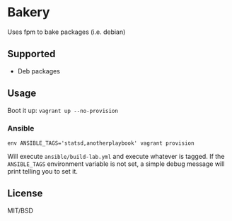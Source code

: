 # Bakery

Uses fpm to bake packages (i.e. debian)

## Supported

- Deb packages

## Usage

Boot it up: `vagrant up --no-provision`

### Ansible

`env ANSIBLE_TAGS='statsd,anotherplaybook' vagrant provision`

Will execute `ansible/build-lab.yml` and execute whatever is tagged. If the `ANSIBLE_TAGS` environment variable is not set, a simple debug message will print telling you to set it.

## License

MIT/BSD
